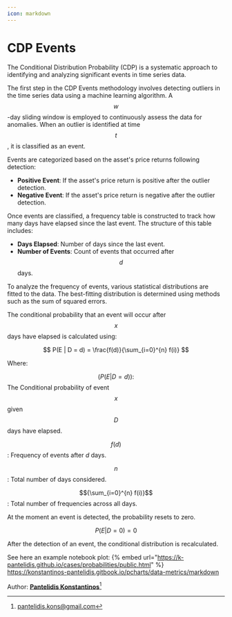 ```yaml
---
icon: markdown
---
```


# CDP Events

The Conditional Distribution Probability (CDP) is a systematic approach to identifying and analyzing significant events in time series data.

The first step in the CDP Events methodology involves detecting outliers in the time series data using a machine learning algorithm. A $$w$$-day sliding window is employed to continuously assess the data for anomalies. When an outlier is identified at time $$t$$, it is classified as an event.

Events are categorized based on the asset's price returns following detection:&#x20;

* **Positive Event**: If the asset's price return is positive after the outlier detection.&#x20;
* **Negative Event**: If the asset's price return is negative after the outlier detection.

Once events are classified, a frequency table is constructed to track how many days have elapsed since the last event. The structure of this table includes:

* **Days Elapsed**: Number of days since the last event.
* **Number of Events**: Count of events that occurred after $$d$$ days.

To analyze the frequency of events, various statistical distributions are fitted to the data. The best-fitting distribution is determined using methods such as the sum of squared errors.

The conditional probability that an event will occur after $$x$$ days have elapsed is calculated using:

$$
P(E | D = d) = \frac{f(d)}{\sum_{i=0}^{n} f(i)}
$$

Where:

$$( P(E | D = d) ):$$ The Conditional probability of event $$x$$ given $$D$$ days have elapsed.

$$f (d)$$ : Frequency of events after _d_ days.

$$n$$ : Total number of days considered.

$${\sum_{i=0}^{n} f(i)}$$ : Total number of frequencies across all days.



At the moment an event is detected, the probability resets to zero.

$$
P(E | D = 0) = 0
$$

After the detection of an event, the conditional distribution is recalculated.

See here an example notebook plot:
{% embed url="https://k-pantelidis.github.io/cases/probabilities/public.html" %}
https://konstantinos-pantelidis.gitbook.io/pcharts/data-metrics/markdown



Author: [**Pantelidis Konstantinos**](#user-content-fn-1)[^1]









[^1]: pantelidis.kons@gmail.com
